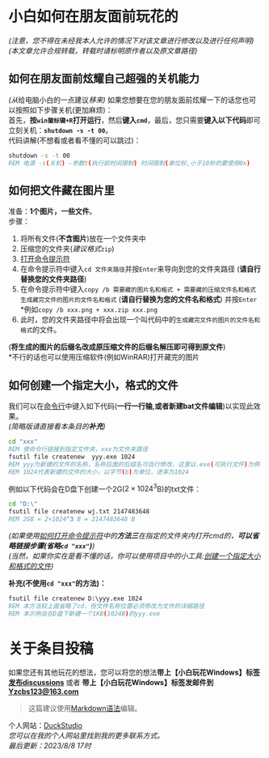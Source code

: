 # 小白如何在朋友面前玩花的<br>

*(注意，您不得在未经我本人允许的情况下对该文章进行修改以及进行任何声明)*<br>
*(本文章允许合规转载，转载时请标明原作者以及原文章路径)*<br>

## 如何在朋友面前炫耀自己超强的关机能力<br>
*(从*给电脑小白的一点建议*移来)*
如果您想要在您的朋友面前炫耀一下的话您也可以按照如下步骤关机(更加麻烦)：<br>
首先，**按`win徽标键+R`打开运行**，然后**键入`cmd`**，最后，您只需要**键入以下代码**即可立刻关机：**`shutdown -s -t 00`**。<br>
代码讲解(不想看或者看不懂的可以跳过)：<br>
```bat
shutdown -s -t 00
REM 电源 -s(关机) -参数t(执行前时间限制) 时间限制(单位秒,小于10秒的要使用0x)
```

## 如何把文件藏在图片里<br>
准备：**1个图片，一些文件**。<br>
步骤：<br>
1. 将所有文件(**不含图片**)放在一个文件夹中<br>
2. 压缩您的文件夹(*建议格式*`zip`)<br>
3. [打开命令提示符](https://github.com/DuckDuckStudio/Windows_Optimization_Widget/blob/main/%E7%BB%99%E7%94%B5%E8%84%91%E5%B0%8F%E7%99%BD%E7%9A%84%E4%B8%80%E4%BA%9B%E5%8F%82%E8%80%83/%E5%A6%82%E4%BD%95%E6%80%8E%E6%A0%B7/%E5%A6%82%E4%BD%95%E6%89%93%E5%BC%80%E5%91%BD%E4%BB%A4%E6%8F%90%E7%A4%BA%E7%AC%A6.md)<br>
4. 在命令提示符中键入`cd 文件夹路径`并按`Enter`来导向到您的文件夹路径 (**请自行替换您的文件夹路径**)<br>
5. 在命令提示符中键入`copy /b 需要藏的图片名和格式 + 需要藏的压缩文件名和格式 生成藏完文件的图片的文件名和格式` (**请自行替换为您的文件名和格式**) 并按`Enter`<br>
*例如`copy /b xxx.png + xxx.zip xxx.png`
6. 此时，您的文件夹路径中将会出现一个叫代码中的`生成藏完文件的图片的文件名和格式`的文件。<br>

(**将生成的图片的后缀名改成原压缩文件的后缀名解压即可得到原文件**)<br>
*不行的话也可以使用压缩软件(例如WinRAR)打开藏完的图片<br>

## 如何创建一个指定大小，格式的文件
我们可以在[命令行](https://github.com/DuckDuckStudio/Windows_Optimization_Widget/blob/main/%E7%BB%99%E7%94%B5%E8%84%91%E5%B0%8F%E7%99%BD%E7%9A%84%E4%B8%80%E4%BA%9B%E5%8F%82%E8%80%83/%E5%A6%82%E4%BD%95%E6%80%8E%E6%A0%B7/%E5%A6%82%E4%BD%95%E6%89%93%E5%BC%80%E5%91%BD%E4%BB%A4%E6%8F%90%E7%A4%BA%E7%AC%A6.md)中键入如下代码(**一行一行输,或者新建bat文件编辑**)以实现此效果。<br>
*(简略版请直接看本条目的**补充**)*<br>
```bat
cd "xxx"
REM 使命令行链接到指定文件夹，xxx为文件夹路径
fsutil file createnew  yyy.exe 1024
REM yyy为新建的文件的名称，名称后面的后缀名可自行修改，这里以.exe(可执行文件)为例
REM 1024代表新建的文件的大小，以字节(b)为单位，进率为1024
```
例如以下代码会在D盘下创建一个2G($2×1024^3$B)的txt文件：
```bat
cd "D:\"
fsutil file createnew wj.txt 2147483648
REM 2GB = 2×1024^3 B = 2147483648 B
```
*(如果使用[如何打开命令提示符](https://github.com/DuckDuckStudio/Windows_Optimization_Widget/blob/main/%E7%BB%99%E7%94%B5%E8%84%91%E5%B0%8F%E7%99%BD%E7%9A%84%E4%B8%80%E4%BA%9B%E5%8F%82%E8%80%83/%E5%A6%82%E4%BD%95%E6%80%8E%E6%A0%B7/%E5%A6%82%E4%BD%95%E6%89%93%E5%BC%80%E5%91%BD%E4%BB%A4%E6%8F%90%E7%A4%BA%E7%AC%A6.md)中的**方法三**在指定的文件夹内打开cmd的，**可以省略链接步骤(省略`cd "xxx"`)**)*<br>
*(当然，如果你实在是看不懂的话，你可以使用项目中的小工具:[创建一个指定大小和格式的文件](https://github.com/DuckDuckStudio/Windows_Optimization_Widget/tree/main/%E5%88%9B%E5%BB%BA%E4%B8%80%E4%B8%AA%E6%8C%87%E5%AE%9A%E5%A4%A7%E5%B0%8F%E5%92%8C%E6%A0%BC%E5%BC%8F%E7%9A%84%E6%96%87%E4%BB%B6))*<br>

**补充(不使用`cd "xxx"`的方法)：**<br>
```bat
fsutil file createnew D:\yyy.exe 1024
REM 本方法较上面省略了cd，但文件名称位置必须修改为文件的详细路径
REM 本示例会在D盘下新建一个1KB(1024B)的yyy.exe
```

# 关于条目投稿<br>
如果您还有其他玩花的想法，您可以将您的想法**带上【小白玩花Windows】标签[发布discussions](https://github.com/DuckDuckStudio/Windows_Optimization_Widget/discussions)** 或者 **带上【小白玩花Windows】标签发邮件到<Yzcbs123@163.com>**<br>

> 这篇建议使用[Markdown语法](https://markdown.com.cn/basic-syntax/)编辑。

个人网站：[DuckStudio](https://duckduckstudio.github.io/yazicbs.github.io/)<br>
*您可以在我的个人网站里找到我的更多联系方式。*<br>
*最后更新：2023/8/8 17时*
